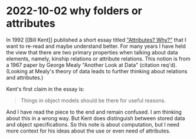 # 2022-10-02 why folders or attributes

In 1992 [[Bill Kent]] published a short essay titled ["Attributes? Why?"](http://www.bkent.net/Doc/whyatt.htm) that I want to re-read and maybe understand better. For many years I have held the view that there are two primary properties when talking about data elements, namely, kinship relations or attribute relations. This notion is from a 1967 paper by George Mealy "Another Look at Data" (citation req'd). (Looking at Mealy's theory of data leads to further thinking about relations and attributes.)

Kent's first claim in the essay is:  
> Things in object models should be there for useful reasons.

And I have read the piece to the end and remain confused. I am thinking about this in a wrong way. But Kent does distinguish between stored data and object specifications. So this note is about computation, but I need more context for his ideas about the use or even need of attributes.
